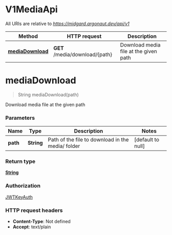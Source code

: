 # V1MediaApi

All URIs are relative to *https://midgard.argonaut.dev/api/v1*

Method | HTTP request | Description
------------- | ------------- | -------------
[**mediaDownload**](V1MediaApi.md#mediaDownload) | **GET** /media/download/{path} | Download media file at the given path


<a name="mediaDownload"></a>
# **mediaDownload**
> String mediaDownload(path)

Download media file at the given path

### Parameters

Name | Type | Description  | Notes
------------- | ------------- | ------------- | -------------
 **path** | **String**| Path of the file to download in the media/ folder | [default to null]

### Return type

[**String**](../Models/string.md)

### Authorization

[JWTKeyAuth](../README.md#JWTKeyAuth)

### HTTP request headers

- **Content-Type**: Not defined
- **Accept**: text/plain


